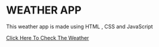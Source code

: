 <h1> WEATHER APP</h1>

<p> This weather app is made using HTML , CSS and JavaScript</p>

<a href="">Click Here To Check The Weather</a>
